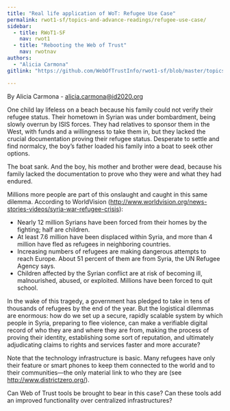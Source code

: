 ```yaml
---
title: "Real life application of WoT: Refugee Use Case"
permalink: rwot1-sf/topics-and-advance-readings/refugee-use-case/
sidebar:
  - title: RWoT1-SF
    nav: rwot1
  - title: "Rebooting the Web of Trust"
    nav: rwotnav
authors:
  - "Alicia Carmona"
gitlink: "https://github.com/WebOfTrustInfo/rwot1-sf/blob/master/topics-and-advance-readings/refugee-use-case.md"

--- 
```



By Alicia Carmona - alicia.carmona@id2020.org

One child lay lifeless on a beach because his family could not verify their refugee status. Their hometown in Syrian was under bombardment, being slowly overrun by ISIS forces. They had relatives to sponsor them in the West, with funds and a willingness to take them in, but they lacked the crucial documentation proving their refugee status. Desperate to settle and find normalcy, the boy’s father loaded his family into a boat to seek other options.

The boat sank. And the boy, his mother and brother were dead, because his family lacked the documentation to prove who they were and what they had endured.

Millions more people are part of this onslaught and caught in this same dilemma. According to WorldVision (http://www.worldvision.org/news-stories-videos/syria-war-refugee-crisis):
* Nearly 12 million Syrians have been forced from their homes by the fighting; half are children.
* At least 7.6 million have been displaced within Syria, and more than 4 million have fled as refugees in neighboring countries.
* Increasing numbers of refugees are making dangerous attempts to reach Europe. About 51 percent of them are from Syria, the UN Refugee Agency says.
* Children affected by the Syrian conflict are at risk of becoming ill, malnourished, abused, or exploited. Millions have been forced to quit school.

In the wake of this tragedy, a government has pledged to take in tens of thousands of refugees by the end of the year. But the logistical dilemmas are enormous: how do we set up a secure, rapidly scalable system by which people in Syria, preparing to flee violence, can make a verifiable digital record of who they are and where they are from, making the process of proving their identity, establishing some sort of reputation, and ultimately adjudicating claims to rights and services faster and more accurate?

Note that the technology infrastructure is basic. Many refugees have only their feature or smart phones to keep them connected to the world and to their communities—the only material link to who they are (see http://www.districtzero.org/).

Can Web of Trust tools be brought to bear in this case? Can these tools add an improved functionality over centralized infrastructures?
